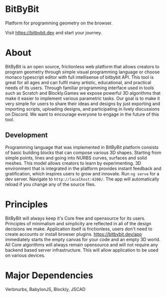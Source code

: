 # BitByBit
Platform for programming geometry on the browser.

Visit https://bitbybit.dev and start your journey.

# About
BitByBit is an open source, frictionless web platform that allows creators to program geometry through simple visual programming language or choose monaco typescript editor with full intellisense of bitbybit API. This tool is great for all ages and can fulfil many artistic, educational, and practical needs of its users. Through familiar programming interface used in tools such as Scratch and Blockly.Games we expose powerful 3D algorithms that make it easier to implement various parametric tasks. Our goal is to make it very simple for users to share their ideas and designs by just exporting and importing scripts, uploading designs, and participating in lively discussions on Discord. We want to encourage everyone to engage in the future of this tool.

## Development
Programming language that was implemented in BitByBit platform consists of basic building blocks that can compose various 3D shapes. Starting from simple points, lines and going into NURBS curves, surfaces and solid meshes. This model allows creators to learn by experimenting. 3D environment that is integrated in the platform provides instant feedback and gratification, which inspires users to grow and innovate.
Run `ng serve` for a dev server. Navigate to `http://localhost:4200/`. The app will automatically reload if you change any of the source files.

# Principles
BitByBit will always keep it's Core free and opensource for its users. Principles of minimalism and simplicity are reflected in all of the design decisions we make. Application itself is frictionless, users don't need to create accounts or install browser plugins. https://bitbybit.dev/app immediately starts the empty canvas for your code and an empty 3D world. All Core algorithms will always remain opensource and will not require any backend based server  infrastructure. This will allow application to be used on various devices.

# Major Dependencies
Verbnurbs, BabylonJS, Blockly, JSCAD